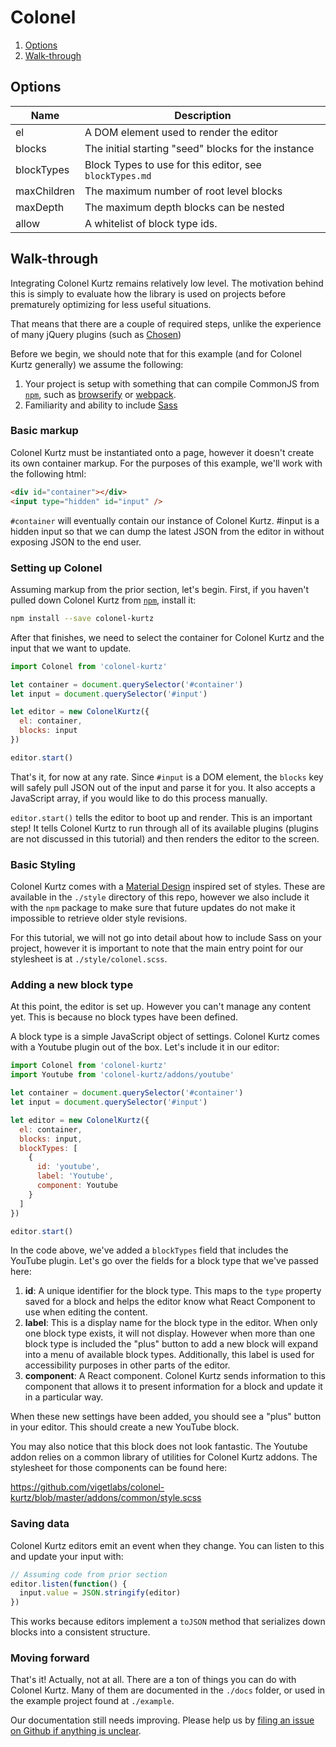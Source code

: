# Colonel

1.  [Options](#options)
2.  [Walk-through](#walk-through)

## Options

| Name        | Description                                             |
| ----------- | ------------------------------------------------------- |
| el          | A DOM element used to render the editor                 |
| blocks      | The initial starting "seed" blocks for the instance     |
| blockTypes  | Block Types to use for this editor, see `blockTypes.md` |
| maxChildren | The maximum number of root level blocks                 |
| maxDepth    | The maximum depth blocks can be nested                  |
| allow       | A whitelist of block type ids.                          |

## Walk-through

Integrating Colonel Kurtz remains relatively low level. The motivation
behind this is simply to evaluate how the library is used on projects
before prematurely optimizing for less useful situations.

That means that there are a couple of required steps, unlike the
experience of many jQuery plugins (such as
[Chosen](http://harvesthq.github.io/chosen/))

Before we begin, we should note that for this example (and for Colonel
Kurtz generally) we assume the following:

1.  Your project is setup with something that can compile CommonJS from
    [`npm`](https://www.npmjs.com/),
    such as [browserify](http://browserify.org/) or
    [webpack](https://github.com/webpack/webpack).
2.  Familiarity and ability to include [Sass](http://sass-lang.com/)

### Basic markup

Colonel Kurtz must be instantiated onto a page, however it doesn't
create its own container markup. For the purposes of this example,
we'll work with the following html:

```html
<div id="container"></div>
<input type="hidden" id="input" />
```

`#container` will eventually contain our instance of Colonel
Kurtz. #input is a hidden input so that we can dump the latest JSON
from the editor in without exposing JSON to the end user.

### Setting up Colonel

Assuming markup from the prior section, let's begin. First, if you
haven't pulled down Colonel Kurtz from
[`npm`](https://www.npmjs.com/package/colonel-kurtz), install it:

```bash
npm install --save colonel-kurtz
```

After that finishes, we need to select the container for Colonel Kurtz
and the input that we want to update.

```javascript
import Colonel from 'colonel-kurtz'

let container = document.querySelector('#container')
let input = document.querySelector('#input')

let editor = new ColonelKurtz({
  el: container,
  blocks: input
})

editor.start()
```

That's it, for now at any rate. Since `#input` is a DOM element, the
`blocks` key will safely pull JSON out of the input and parse it for
you. It also accepts a JavaScript array, if you would like to do this
process manually.

`editor.start()` tells the editor to boot up and render. This is an
important step! It tells Colonel Kurtz to run through all of its
available plugins (plugins are not discussed in this tutorial) and
then renders the editor to the screen.

### Basic Styling

Colonel Kurtz comes with a
[Material Design](http://www.google.com/design/spec/material-design/introduction.html)
inspired set of styles. These are available in the `./style` directory
of this repo, however we also include it with the `npm` package to
make sure that future updates do not make it impossible to retrieve
older style revisions.

For this tutorial, we will not go into detail about how to include
Sass on your project, however it is important to note that the main
entry point for our stylesheet is at `./style/colonel.scss`.

### Adding a new block type

At this point, the editor is set up. However you can't manage any
content yet. This is because no block types have been defined.

A block type is a simple JavaScript object of settings. Colonel Kurtz
comes with a Youtube plugin out of the box. Let's include it in our
editor:

```javascript
import Colonel from 'colonel-kurtz'
import Youtube from 'colonel-kurtz/addons/youtube'

let container = document.querySelector('#container')
let input = document.querySelector('#input')

let editor = new ColonelKurtz({
  el: container,
  blocks: input,
  blockTypes: [
    {
      id: 'youtube',
      label: 'Youtube',
      component: Youtube
    }
  ]
})

editor.start()
```

In the code above, we've added a `blockTypes` field that includes the
YouTube plugin. Let's go over the fields for a block type that we've
passed here:

1.  **id**: A unique identifier for the block type. This maps to the
    `type` property saved for a block and helps the editor know what
    React Component to use when editing the content.
2.  **label**: This is a display name for the block type in the
    editor. When only one block type exists, it will not
    display. However when more than one block type is included the
    "plus" button to add a new block will expand into a menu of
    available block types. Additionally, this label is used for
    accessibility purposes in other parts of the editor.
3.  **component**: A React component. Colonel Kurtz sends information
    to this component that allows it to present information for a block
    and update it in a particular way.

When these new settings have been added, you should see a "plus"
button in your editor. This should create a new YouTube block.

You may also notice that this block does not look fantastic. The
Youtube addon relies on a common library of utilities for Colonel
Kurtz addons. The stylesheet for those components can be found here:

https://github.com/vigetlabs/colonel-kurtz/blob/master/addons/common/style.scss

### Saving data

Colonel Kurtz editors emit an event when they change. You can listen
to this and update your input with:

```javascript
// Assuming code from prior section
editor.listen(function() {
  input.value = JSON.stringify(editor)
})
```

This works because editors implement a `toJSON` method that serializes
down blocks into a consistent structure.

### Moving forward

That's it! Actually, not at all. There are a ton of things you can do
with Colonel Kurtz. Many of them are documented in the `./docs`
folder, or used in the example project found at `./example`.

Our documentation still needs improving. Please help us by [filing an
issue on Github if anything is unclear](https://github.com/vigetlabs/colonel-kurtz/issues).
